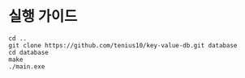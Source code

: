 # 실행 가이드

```
cd ..
git clone https://github.com/tenius10/key-value-db.git database
cd database
make
./main.exe
```
